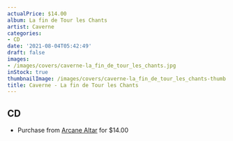 ```yaml
---
actualPrice: $14.00
album: La fin de Tour les Chants
artist: Caverne
categories:
- CD
date: '2021-08-04T05:42:49'
draft: false
images:
- /images/covers/caverne-la_fin_de_tour_les_chants.jpg
inStock: true
thumbnailImage: /images/covers/caverne-la_fin_de_tour_les_chants-thumb.jpg
title: Caverne - La fin de Tour les Chants
---
```


## CD
* Purchase from [Arcane Altar](https://arcanealtar.bigcartel.com/product/caverne-la-fin-de-tour-les-chants-cd) for $14.00
